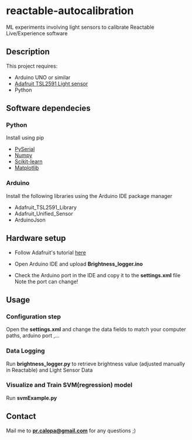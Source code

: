# reactable-autocalibration
ML experiments involving light sensors to calibrate Reactable Live/Experience software

## Description

This project requires:
* Arduino UNO or similar
* [Adafruit TSL2591 Light sensor](https://www.adafruit.com/product/1980)
* Python

## Software dependecies

### Python
Install using pip
* [PySerial](https://pypi.python.org/pypi/pyserial)
* [Numpy](https://pypi.python.org/pypi/numpy)
* [Scikit-learn](https://pypi.python.org/pypi/scikit-learn/0.19.0)
* [Matplotlib](https://pypi.python.org/pypi/matplotlib)

### Arduino
Install the following libraries using the Arduino IDE package manager

* Adafruit_TSL2591_Library
* Adafruit_Unified_Sensor
* ArduinoJson

## Hardware setup

* Follow Adafruit's tutorial [here](https://learn.adafruit.com/adafruit-tsl2591)

* Open Arduino IDE and upload **Brightness_logger.ino**
* Check the Arduino port in the IDE and copy it to the **settings.xml** file
Note the port can change!

## Usage
### Configuration step
Open the **settings.xml** and change the data fields to match your computer paths, arduino port ,...
### Data Logging
Run **brightness_logger.py** to retrieve brightness value (adjusted manually in Reactable) and Light Sensor Data
### Visualize and Train SVM(regression) model
Run **svmExample.py**


## Contact
Mail me to **pr.calopa@gmail.com** for any questions ;)
